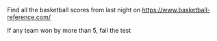 Find all the basketball scores from last night on https://www.basketball-reference.com/

If any team won by more than 5, fail the test